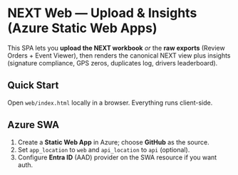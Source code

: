 # NEXT Web — Upload & Insights (Azure Static Web Apps)

This SPA lets you **upload the NEXT workbook** *or* the **raw exports** (Review Orders + Event Viewer), then renders the canonical NEXT view plus insights (signature compliance, GPS zeros, duplicates log, drivers leaderboard).

## Quick Start
Open `web/index.html` locally in a browser. Everything runs client-side.

## Azure SWA
1. Create a **Static Web App** in Azure; choose **GitHub** as the source.
2. Set `app_location` to `web` and `api_location` to `api` (optional).
3. Configure **Entra ID** (AAD) provider on the SWA resource if you want auth.

